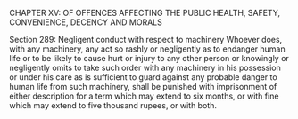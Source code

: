 CHAPTER XV: OF OFFENCES AFFECTING THE PUBLIC HEALTH, SAFETY, CONVENIENCE, DECENCY AND MORALS

Section 289: Negligent conduct with respect to machinery
Whoever does, with any machinery, any act so rashly or negligently as to endanger human life or to be likely to cause hurt or injury to any other person or knowingly or negligently omits to take such order with any machinery in his possession or under his care as is sufficient to guard against any probable danger to human life from such machinery, shall be punished with imprisonment of either description for a term which may extend to six months, or with fine which may extend to five thousand rupees, or with both.

